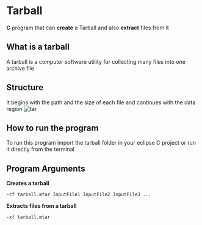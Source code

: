 # Tarball
<b>C</b> program that can <b>create</b> a Tarball and also <b>extract</b> files from it

## What is a tarball
A tarball is a computer software utility for collecting many files into one archive file

## Structure
It begins with the path and the size of each file and continues with the data region
![tar](https://user-images.githubusercontent.com/36489953/38105095-61a89274-338b-11e8-8a34-12ff8cab2c91.PNG)

## How to run the program

To run this program import the tarball folder in your eclipse C project or run it directly from the terminal

## Program Arguments

<b>Creates a tarball</b>
```
-cf tarball.mtar InputFile1 InputFile2 InputFile3 ...
```
<b>Extracts files from a tarball</b>
```
-xf tarball.mtar
```
